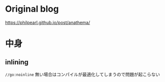 # Original blog

https://philpearl.github.io/post/anathema/

# 中身

## inlining

`//go:noinline` 無い場合はコンパイルが最適化してしまうので問題が起こらない